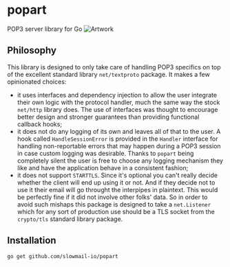 # popart
POP3 server library for Go
![Artwork](http://blogs.artinfo.com/artintheair/files/2012/10/Newsweek-cover-crop.jpg)

Philosophy
---

This library is designed to only take care of handling POP3 specifics on top of the excellent standard library `net/textproto` package. It makes a few opinionated choices:

* it uses interfaces and dependency injection to allow the user integrate their own logic with the protocol handler, much the same way the stock `net/http` library does. The use of interfaces was thought to encourage better design and stronger guarantees than providing functional callback hooks;
* it does not do any logging of its own and leaves all of that to the user. A hook called `HandleSessionError` is provided in the `Handler` interface for handling non-reportable errors that may happen during a POP3 session in case custom logging was desirable. Thanks to `popart` being completely silent the user is free to choose any logging mechanism they like and have the application behave in a consistent fashion;
* it does not support `STARTTLS`. Since it's optional you can't really decide whether the client will end up using it or not. And if they decide not to use it their email will go throught the interpipes in plaintext. This would be perfectly fine if it did not involve other folks' data. So in order to avoid such mishaps this package is designed to take a `net.Listener` which for any sort of production use should be a TLS socket from the `crypto/tls` standard library package.

Installation
---

```
go get github.com/slowmail-io/popart
```



